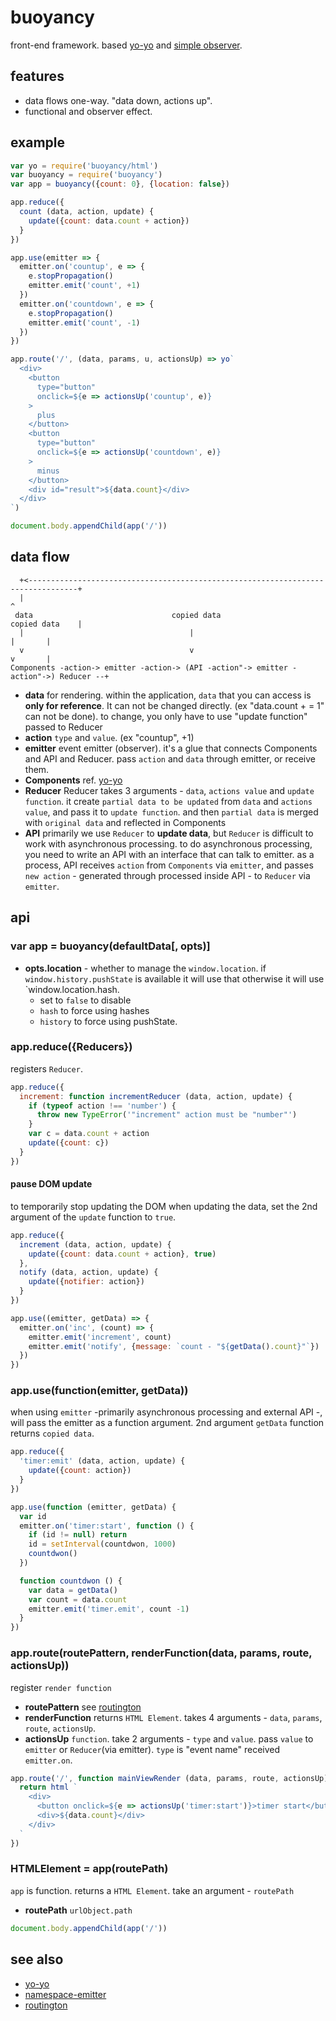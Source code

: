 # buoyancy

front-end framework. based [yo-yo](https://www.npmjs.com/package/yo-yo) and [simple observer](https://www.npmjs.com/package/namespace-emitter).

## features

* data flows one-way. "data down, actions up".
* functional and observer effect.

## example

```js
var yo = require('buoyancy/html')
var buoyancy = require('buoyancy')
var app = buoyancy({count: 0}, {location: false})

app.reduce({
  count (data, action, update) {
    update({count: data.count + action})
  }
})

app.use(emitter => {
  emitter.on('countup', e => {
    e.stopPropagation()
    emitter.emit('count', +1)
  })
  emitter.on('countdown', e => {
    e.stopPropagation()
    emitter.emit('count', -1)
  })
})

app.route('/', (data, params, u, actionsUp) => yo`
  <div>
    <button
      type="button"
      onclick=${e => actionsUp('countup', e)}
    >
      plus
    </button>
    <button
      type="button"
      onclick=${e => actionsUp('countdown', e)}
    >
      minus
    </button>
    <div id="result">${data.count}</div>
  </div>
`)

document.body.appendChild(app('/'))
```

## data flow

```
  +<---------------------------------------------------------------------------------+
  |                                                                                  ^
 data                               copied data                       copied data    |
  |                                     |                                    |       |
  v                                     v                                    v       |
Components -action-> emitter -action-> (API -action"-> emitter -action"->) Reducer --+
```

* __data__ for rendering. within the application, `data` that you can access is __only for reference__. It can not be changed directly. (ex "data.count + = 1" can not be done). to change, you only have to use "update function" passed to Reducer
* __action__ `type` and `value`. (ex "countup", +1)
* __emitter__ event emitter (observer). it's a glue that connects Components and API and Reducer. pass `action` and `data` through emitter, or receive them.
* __Components__ ref. [yo-yo](https://www.npmjs.com/package/yo-yo)
* __Reducer__ Reducer takes 3 arguments - `data`, `actions value` and `update function`. it create `partial data to be updated` from `data` and `actions value`, and pass it to `update function`. and then `partial data` is merged with `original data` and reflected in Components
* __API__ primarily we use `Reducer` to __update data__, but `Reducer` is difficult to work with asynchronous processing. to do asynchronous processing, you need to write an API with an interface that can talk to emitter. as a process, API receives `action` from `Components` via `emitter`, and passes `new action` - generated through processed inside API - to `Reducer` via `emitter`.

## api

### var app = buoyancy(defaultData[, opts)]

* __opts.location__ - whether to manage the `window.location`. if `window.history.pushState` is available it will use that otherwise it will use `window.location.hash.
  * set to `false` to disable
  * `hash` to force using hashes
  * `history` to force using pushState.

### app.reduce({Reducers})

registers `Reducer`.

```js
app.reduce({
  increment: function incrementReducer (data, action, update) {
    if (typeof action !== 'number') {
      throw new TypeError('"increment" action must be "number"')
    }
    var c = data.count + action
    update({count: c})
  }
})
```

#### pause DOM update

to temporarily stop updating the DOM when updating the data, set the 2nd argument of the `update` function to `true`.

```js
app.reduce({
  increment (data, action, update) {
    update({count: data.count + action}, true)
  },
  notify (data, action, update) {
    update({notifier: action})
  }
})

app.use((emitter, getData) => {
  emitter.on('inc', (count) => {
    emitter.emit('increment', count)
    emitter.emit('notify', {message: `count - "${getData().count}"`})
  })
})
```

### app.use(function(emitter, getData))

when using `emitter` -primarily asynchronous processing and external API -, will pass the emitter as a function argument. 2nd argument `getData` function returns `copied data`.

```js
app.reduce({
  'timer:emit' (data, action, update) {
    update({count: action})
  }
})

app.use(function (emitter, getData) {
  var id
  emitter.on('timer:start', function () {
    if (id != null) return
    id = setInterval(countdwon, 1000)
    countdwon()
  })

  function countdwon () {
    var data = getData()
    var count = data.count
    emitter.emit('timer.emit', count -1)
  }
})
```

### app.route(routePattern, renderFunction(data, params, route, actionsUp))

register `render function`

* __routePattern__ see [routington](https://www.npmjs.com/package/routington)
* __renderFunction__ returns `HTML Element`. takes 4 arguments - `data`, `params`, `route`, `actionsUp`.
* __actionsUp__ `function`. take 2 arguments - `type` and `value`. pass `value` to `emitter` or `Reducer`(via emitter). `type` is "event name" received `emitter.on`.

```js
app.route('/', function mainViewRender (data, params, route, actionsUp) {
  return html `
    <div>
      <button onclick=${e => actionsUp('timer:start')}>timer start</button>
      <div>${data.count}</div>
    </div>
  `
})
```

### HTMLElement = app(routePath)

`app` is function. returns a `HTML Element`. take an argument - `routePath`

* __routePath__ `urlObject.path`

```js
document.body.appendChild(app('/'))
```

## see also

* [yo-yo](https://www.npmjs.com/package/yo-yo)
* [namespace-emitter](https://www.npmjs.com/package/namespace-emitter)
* [routington](https://www.npmjs.com/package/routington)
